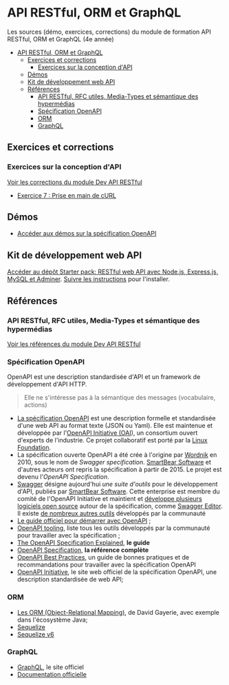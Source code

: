 # API RESTful, ORM et GraphQL

Les sources (démo, exercices, corrections) du module de formation API RESTful, ORM et GraphQL (4e année)

- [API RESTful, ORM et GraphQL](#api-restful-orm-et-graphql)
  - [Exercices et corrections](#exercices-et-corrections)
    - [Exercices sur la conception d'API](#exercices-sur-la-conception-dapi)
  - [Démos](#démos)
  - [Kit de développement web API](#kit-de-développement-web-api)
  - [Références](#références)
    - [API RESTful, RFC utiles, Media-Types et sémantique des hypermédias](#api-restful-rfc-utiles-media-types-et-sémantique-des-hypermédias)
    - [Spécification OpenAPI](#spécification-openapi)
    - [ORM](#orm)
    - [GraphQL](#graphql)


## Exercices et corrections

### Exercices sur la conception d'API

[Voir les corrections du module Dev API RESTful](https://github.com/paul-schuhm/web-api/blob/main/exercices/suggestions-exercices-web-api)

- [Exercice 7 : Prise en main de cURL](https://github.com/paul-schuhm/web-api/blob/main/exercices/suggestions-exercices-web-api/exercice-7.md)

## Démos

- [Accéder aux démos sur la spécification OpenAPI](./demos/)

## Kit de développement web API

[Accéder au dépôt Starter pack: RESTful web API avec Node.js, Express.js, MySQL et Adminer](https://github.com/paul-schuhm/starterpack-api-nodejs). [Suivre les instructions](https://github.com/paul-schuhm/starterpack-api-nodejs?tab=readme-ov-file#lancer-le-projet-avec-compose) pour l'installer.


## Références

### API RESTful, RFC utiles, Media-Types et sémantique des hypermédias

[Voir les références du module Dev API RESTful](https://github.com/paul-schuhm/web-api?tab=readme-ov-file#r%C3%A9f%C3%A9rences)

### Spécification OpenAPI 

OpenAPI est une description standardisée d'API et un framework de développement d'API HTTP. 

> Elle ne s'intéresse pas à la sémantique des messages (vocabulaire, actions)

- [La spécification OpenAPI](https://www.openapis.org/what-is-openapi) est une description formelle et standardisée d'une web API au format texte (JSON ou Yaml). Elle est maintenue et développée par l'[OpenAPI Initiative (OAI](https://www.openapis.org/about)), un consortium ouvert d'experts de l'industrie. Ce projet collaboratif est porté par la [Linux Foundation](https://www.linuxfoundation.org/).  
- La spécification ouverte OpenAPI a été crée à l'origine par [Wordnik](https://en.wikipedia.org/wiki/Wordnik) en 2010, sous le nom de *Swagger specification*. [SmartBear Software](https://en.wikipedia.org/wiki/SmartBear_Software) et d'autres acteurs ont repris la spécification à partir de 2015. Le projet est devenu l'*OpenAPI Specification*.
- [Swagger](https://en.wikipedia.org/wiki/Swagger_(software)) désigne aujourd'hui *une suite d'outils* pour le développement d'API, publiés par [SmartBear Software](https://en.wikipedia.org/wiki/SmartBear_Software). Cette enterprise est membre du comité de l'OpenAPI Initiative et maintient et [développe plusieurs logiciels open source](https://swagger.io/tools/open-source/) autour de la spécification, comme [Swagger Editor](https://swagger.io/tools/swagger-editor/). Il existe [de nombreux autres outils](https://tools.openapis.org/) développés par la communauté
- [Le guide officiel pour démarrer avec OpenAPI](https://learn.openapis.org/) ;
- [OpenAPI tooling](https://tools.openapis.org/), liste tous les outils développés par la communauté pour travailler avec la spécification ;
- [The OpenAPI Specification Explained](https://learn.openapis.org/specification/), **le guide**
- [OpenAPI Specification](https://spec.openapis.org/oas/v3.1.0#openapi-specification), **la référence complète**
- [OpenAPI Best Practices](https://learn.openapis.org/best-practices.html), un guide de bonnes pratiques et de recommandations pour travailler avec la spécification OpenAPI
- [OpenAPI Initiative](https://www.openapis.org/), le site web officiel de la spécification OpenAPI, une description standardisée de web API;

### ORM

- [Les ORM (Object-Relational Mapping)](https://gayerie.dev/epsi-b3-orm/javaee_orm/intro.html), de David Gayerie, avec exemple dans l'écosystème Java;
- [Sequelize](https://sequelize.org/)
- [Sequelize v6](https://sequelize.org/docs/v6/)

### GraphQL

- [GraphQL](https://graphql.org/), le site officiel
- [Documentation officielle](https://graphql.org/learn/)

